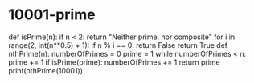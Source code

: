 # 10001-prime

def isPrime(n):
    if n < 2: return "Neither prime, nor composite"
    for i in range(2, int(n**0.5) + 1):
        if n % i == 0:
            return False
    return True
def nthPrime(n):
    numberOfPrimes = 0
    prime = 1
    while numberOfPrimes < n:
        prime += 1
        if isPrime(prime):
            numberOfPrimes += 1
    return prime
print(nthPrime(10001))
